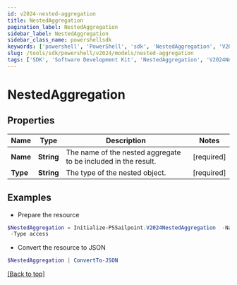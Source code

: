 ```yaml
---
id: v2024-nested-aggregation
title: NestedAggregation
pagination_label: NestedAggregation
sidebar_label: NestedAggregation
sidebar_class_name: powershellsdk
keywords: ['powershell', 'PowerShell', 'sdk', 'NestedAggregation', 'V2024NestedAggregation'] 
slug: /tools/sdk/powershell/v2024/models/nested-aggregation
tags: ['SDK', 'Software Development Kit', 'NestedAggregation', 'V2024NestedAggregation']
---
```



# NestedAggregation

## Properties

Name | Type | Description | Notes
------------ | ------------- | ------------- | -------------
**Name** |  **String** | The name of the nested aggregate to be included in the result. | [required]
**Type** |  **String** | The type of the nested object. | [required]

## Examples

- Prepare the resource
```powershell
$NestedAggregation = Initialize-PSSailpoint.V2024NestedAggregation  -Name id `
 -Type access
```

- Convert the resource to JSON
```powershell
$NestedAggregation | ConvertTo-JSON
```


[[Back to top]](#) 

